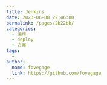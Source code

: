 ```yaml
---
title: Jenkins
date: 2023-06-08 22:46:00
permalink: /pages/2b22bb/
categories:
  - 运维
  - deploy
  - 方案
tags:
  - 
author: 
  name: fovegage
  link: https://github.com/fovegage
---
```

